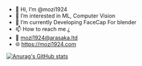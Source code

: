 - 👋 Hi, I’m @mozi1924
- 👀 I’m interested in ML, Computer Vision 
- 🌱 I’m currently Developing FaceCap For blender
- 📫 How to reach me ¿
- 📮 mozi1924@arasaka.ltd
- 🌐 https://mozi1924.com

[![Anurag's GitHub stats](https://github-readme-stats.vercel.app/api?username=mozi1924&show_icons=true)]()
<!---
mozi1924/mozi1924 is a ✨ special ✨ repository because its `README.md` (this file) appears on your GitHub profile.
You can click the Preview link to take a look at your changes.
--->
